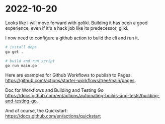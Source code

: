 # 2022-10-20

Looks like I will move forward with goliki.
Building it has been a good experience,
even if it's a hack job like its predecessor, gliki.

I now need to configure a github action to build the cli and run it.

```bash
# install deps
go get .

# build and run script
go run main.go
```

Here are examples for Github Workflows to publish to Pages:
https://github.com/actions/starter-workflows/tree/main/pages.

Doc for Workflows and Building and Testing Go https://docs.github.com/en/actions/automating-builds-and-tests/building-and-testing-go.

And of course, the Quickstart: https://docs.github.com/en/actions/quickstart

